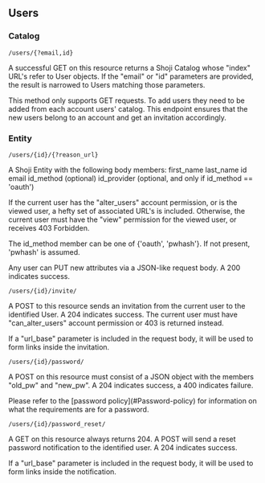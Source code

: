 ## Users

### Catalog

`/users/{?email,id}`

A successful GET on this resource returns a Shoji Catalog whose "index" URL's refer to User objects. If the "email" or "id" parameters are provided, the result is narrowed to Users matching those parameters.

This method only supports GET requests. To add users they need to be added from each account users' catalog. This endpoint ensures that the new users belong to an account and get an invitation accordingly.

### Entity

`/users/{id}/{?reason_url}`

A Shoji Entity with the following body members:
first_name
last_name
id
email
id_method (optional)
id_provider (optional, and only if id_method == 'oauth')

If the current user has the "alter_users" account permission, or is the viewed user, a hefty set of associated URL's is included. Otherwise, the current user must have the "view" permission for the viewed user, or receives 403 Forbidden.

The id_method member can be one of {'oauth', 'pwhash'}. If not present, 'pwhash' is assumed.

Any user can PUT new attributes via a JSON-like request body. A 200 indicates success.

`/users/{id}/invite/`

A POST to this resource sends an invitation from the current user to the identified User. A 204 indicates success. The current user must have "can_alter_users" account permission or 403 is returned instead.

If a "url_base" parameter is included in the request body, it will be used to form links inside the invitation.

`/users/{id}/password/`

A POST on this resource must consist of a JSON object with the members "old_pw" and "new_pw". A 204 indicates success, a 400 indicates failure.

<aside class="notice">
    Please refer to the [password policy](#Password-policy) for information on
    what the requirements are for a password.
</aside>

`/users/{id}/password_reset/`

A GET on this resource always returns 204. A POST will send a reset password notification to the identified user. A 204 indicates success.

If a "url_base" parameter is included in the request body, it will be used to form links inside the notification.
